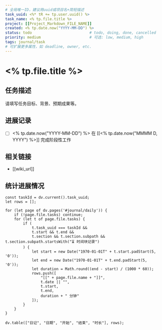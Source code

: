 ```yaml
---
# 全局唯一ID，建议用uuid或项目名+简短描述
task_uuid: <%* tR += tp.user.uuid() %>
task_name: <% tp.file.title %>
project: [[Project_Markdown_FILE_NAME]]
created: <% tp.date.now("YYYY-MM-DD") %>
status: todo                          # todo, doing, done, cancelled
priority: medium                      # 可选: low, medium, high
tags: journal/task
# 可扩展更多属性，如 deadline, owner, etc.
---
```


# <% tp.file.title %>

## 任务描述
请填写任务目标、背景、预期成果等。

## 进展记录
- [ ] <% tp.date.now("YYYY-MM-DD") %> 在 [[<% tp.date.now("MMMM D, YYYY") %>]] 完成阶段性工作

## 相关链接
- [[wiki_url]]

## 统计进展情况
```dataviewjs
const taskId = dv.current().task_uuid;
let rows = [];

for (let page of dv.pages('#journal/daily')) {
    if (!page.file.tasks) continue;
    for (let t of page.file.tasks) {
        if (
            t.task_uuid === taskId &&
            t.start && t.end &&
            t.section && t.section.subpath &&  t.section.subpath.startsWith("⏳ 时间块记录")
        ) {
            let start = new Date("1970-01-01T" + t.start.padStart(5, '0'));
            let end = new Date("1970-01-01T" + t.end.padStart(5, '0'));
            let duration = Math.round((end - start) / (1000 * 60));
            rows.push([
                "[[" + page.file.name + "]]",
                t.date || "",
                t.start,
                t.end,
                duration + " 分钟"
            ]);
        }
    }
}

dv.table(["日记", "日期", "开始", "结束", "时长"], rows);

```
